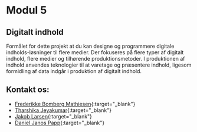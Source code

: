 # Modul 5

## Digitalt indhold

Formålet for dette projekt at du kan designe og programmere digitale indholds-løsninger til flere medier. Der fokuseres på flere typer af digitalt indhold, flere medier og tilhørende produktionsmetoder. I produktionen af indhold anvendes teknologier til at varetage og præsentere indhold, ligesom formidling af data indgår i produktion af digitalt indhold.

## Kontakt os:

- [Frederikke Bomberg Mathiesen](https://www.linkedin.com/in/frederikke-bomberg-mathiesen-a406b51b6/){:target="\_blank"}
- [Tharshika Jeyakumar](https://www.linkedin.com/in/frederikke-bomberg-mathiesen-a406b51b6/){:target="\_blank"}
- [Jakob Larsen](https://www.linkedin.com/in/jakob%2Dlarsen%2D4867871b6/){:target="\_blank"}
- [Daniel Janos Papp](https://www.linkedin.com/in/daniel-janos-papp-22013b152/){:target="\_blank"}
